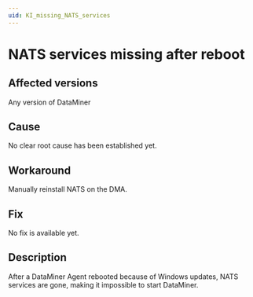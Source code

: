 ```yaml
---
uid: KI_missing_NATS_services
---
```


# NATS services missing after reboot

## Affected versions

Any  version of DataMiner

## Cause

No clear root cause has been established yet.

## Workaround

Manually reinstall NATS on the DMA.

## Fix

No fix is available yet.

## Description

After a DataMiner Agent rebooted because of Windows updates, NATS services are gone, making it impossible to start DataMiner.
